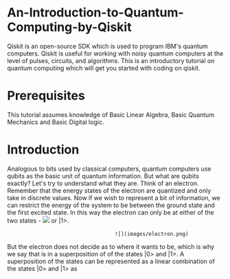 # An-Introduction-to-Quantum-Computing-by-Qiskit
Qiskit is an open-source SDK which is used to program IBM's quantum computers. Qiskit is useful for working with noisy quantum computers at the level of pulses, circuits, and algorithms. This is an introductory tutorial on quantum computing which will get you started with coding on qiskit.


# Prerequisites
This tutorial assumes knowledge of Basic Linear Algebra, Basic Quantum Mechanics and Basic Digital logic.

# Introduction
Analogous to bits used by classical computers, quantum computers use qubits as the basic unit of quantum information. But what are qubits exactly? Let's try to understand what they are. Think of an electron. Remember that the energy states of the electron are quantized and only take in discrete values. Now if we wish to represent a bit of information, we can restrict the energy of the system to be between the ground state and the first excited state. In this way the electron can only be at either of the two states - <img src="https://render.githubusercontent.com/render/math?math= |0>"> or |1>.

                                       ![](images/electron.png)

But the electron does not decide as to where it wants to be, which is why we say that is in a superposition of of the states |0> and |1>. A superposition of the states can be represented as a linear combination of the states |0> and |1> as 
